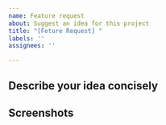```yaml
---
name: Feature request
about: Suggest an idea for this project
title: "[Feture Request] "
labels: ''
assignees: ''

---
```


## Describe your idea concisely

<!-- optional -->
## Screenshots

<!-- Adding extra dependencies for various niche requirements will increase the difficulty of maintaining this plugin, and my personal capacity and energy are very limited, allowing me to focus only on demands that are applicable to the majority of users and require minimal changes to the existing code. -->
<!-- 为各种小众需求添加额外依赖会增加本插件后续维护难度，而我个人能力和精力十分有限，只能专注于大多数用户能用到的、对原有代码改动较小的需求 -->